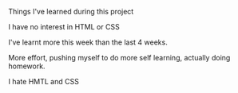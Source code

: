 Things I've learned during this project

I have no interest in HTML or CSS

I've learnt more this week than the last 4 weeks. 

More effort, pushing myself to do more self learning, actually doing homework. 

I hate HMTL and CSS